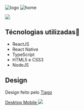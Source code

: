 
![logo](https://user-images.githubusercontent.com/45560284/91365542-c2c69300-e7d7-11ea-84c8-784fc5aa78b9.png)
![home](https://user-images.githubusercontent.com/45560284/91367080-e68bd800-e7db-11ea-85bd-9bab3e7d98c8.png)

<img src=”https://user-images.githubusercontent.com/45560284/91365542-c2c69300-e7d7-11ea-84c8-784fc5aa78b9.png”>


 <h2>Técnologias utilizadas🚀</h2>
 <p>
    <ul>
     <li>ReactJS</li>
     <li>React Native</li>
     <li>TypeScript</li>
     <li>HTML5 e CSS3</li>
     <li>NodeJS</li>
   </ul>
 </p>
 
 <h2>Design</h2>
<p>Design feito pelo <a href="https://www.instagram.com/tiagoluchtenberg"</a> Tiago</p>
 <tr>
  <td colspan=2 >Desktop</td>
  <td colspan=2 >Mobile</td>
 </tr>
 <tr>
 
  <td> <img src="https://user-images.githubusercontent.com/45560284/91367080-e68bd800-e7db-11ea-85bd-9bab3e7d98c8.png" </td>
  <td></td>
  <td></td>
  <td></td>


